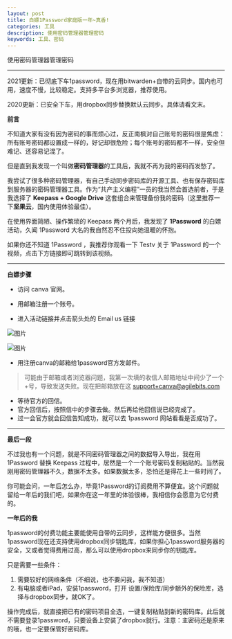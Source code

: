 ```yaml
---
layout: post
title: 白嫖1Password家庭版一年~真香!
categories: 工具
description: 使用密码管理器管理密码
keywords: 工具、密码
---
```


使用密码管理器管理密码

---

2021更新：已彻底下车1password，现在用bitwarden+自带的云同步。国内也可用，速度不慢，比较稳定。支持多平台多浏览器，推荐使用。

2020更新：已安全下车，用dropbox同步替换默认云同步。具体请看文末。

**前言**

不知道大家有没有因为密码的事而烦心过，反正南枫对自己账号的密码很是焦虑：所有账号密码都设置成一样的，好记却很危险；每个账号的密码都不一样，安全但难记、还容易记混了。

但是直到我发现一个叫做**密码管理器**的工具后，我就不再为我的密码而发愁了。

我尝试了很多种密码管理器，有自己手动同步密码库的开源工具、也有保存密码库到服务器的密码管理器工具。作为“共产主义编程”一员的我当然会首选前者，于是我选择了 **Keepass + Google Drive** 这套组合来管理备份我的密码（这里推荐一下**坚果云**，国内使用体验最佳）。

在使用界面简陋、操作繁琐的 Keepass 两个月后，我发现了 **1Password** 的白嫖活动，久闻 1Password 大名的我自然忍不住投向她温暖的怀抱。



如果你还不知道 1Password ，我推荐你观看一下 Testv 关于 1Password 的一个视频，点击下方链接即可跳转到该视频。

------

**白嫖步骤**

- 访问 canva 官网。

- 用邮箱注册一个账号。
- 进入活动链接并点击箭头处的 Email us 链接


![图片](https://img.nanvon.cn/2022-0208-21:52:50:061.webp)

![图片](https://img.nanvon.cn/2022-0208-21:52:26:524.webp)

- 用注册canva的邮箱给1password官方发邮件。

> 可能由于邮箱或者浏览器问题，我第一次填的收信人邮箱地址中间少了一个+号，导致发送失败。现在把邮箱放在这 [support+canva@agilebits.com](mailto:support+canva@agilebits.com)

- 等待官方的回信。
- 官方回信后，按照信中的步骤去做。然后再给他回信说已经完成了。
- 过一会官方就会回信告知成功，就可以去 1password 网站看看是否成功了。

------

**最后一段**

不过我也有一个问题，就是不同密码管理器之间的数据导入导出，我在用 1Password 替换 Keepass 过程中，居然是一个一个账号密码复制粘贴的。当然我刚用密码管理器不久，数据不太多。如果数据太多，恐怕还是得花上一些时间了。

你可能会问，一年后怎么办，毕竟1Password的订阅费用不算便宜。这个问题就留给一年后的我们吧，如果你在这一年里的体验很棒，我相信你会愿意为它付费的。



**一年后的我**

1password的付费功能主要能使用自带的云同步，这样能方便很多。当然1password现在还支持使用dropbox同步钥匙库，如果你担心1password服务器的安全，又或者觉得费用过高，那么可以使用dropbox来同步你的钥匙库。

只是需要一些条件：

1. 需要较好的网络条件（不细说，也不要问我，我不知道）
2. 有电脑或者iPad，安装1password，打开 设置/保险库/同步额外的保险库，选择与dropbox同步，就OK了。

操作完成后，就直接把已有的密码项目全选，一键复制粘贴到新的密码库。此后就不需要登录1password，只要设备上安装了dropbox就行。注意：主密码还是原来的哦，也一定要保管好密码库。

